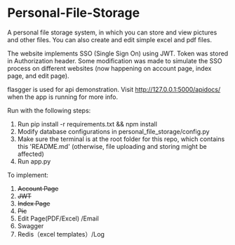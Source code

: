 # Personal-File-Storage

A personal file storage system, in which you can store and view pictures and other files. You can also create and edit simple excel and pdf files. 

The website implements SSO (Single Sign On) using JWT. Token was stored in Authorization header. Some modification was made to simulate the SSO process on different websites (now happening on account page, index page, and edit page).

flasgger is used for api demonstration. Visit http://127.0.0.1:5000/apidocs/ when the app is running for more info.

Run with the following steps:

1. Run pip install -r requirements.txt && npm install
2. Modify database configurations in personal_file_storage/config.py
3. Make sure the terminal is at the root folder for this repo, which contains this 'README.md' (otherwise, file uploading and storing might be affected)
4. Run app.py

To implement:
1. ~~Account Page~~
2. ~~JWT~~
3. ~~Index Page~~
4. ~~Pic~~
5. Edit Page(PDF/Excel) /Email
6. Swagger
7. Redis（excel templates）/Log

